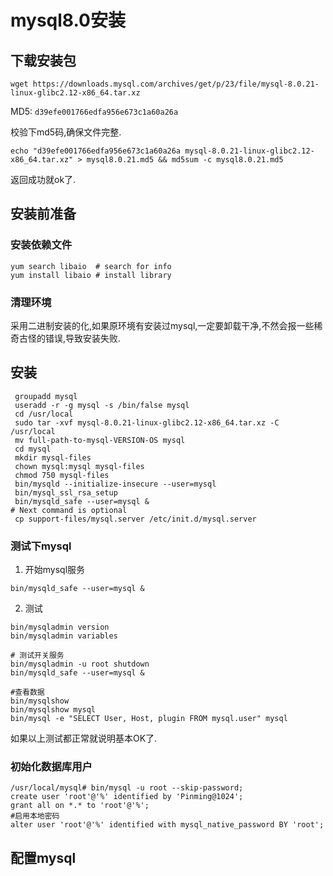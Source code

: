 # mysql8.0安装

## 下载安装包

```shell
wget https://downloads.mysql.com/archives/get/p/23/file/mysql-8.0.21-linux-glibc2.12-x86_64.tar.xz
```

MD5: `d39efe001766edfa956e673c1a60a26a` 

校验下md5码,确保文件完整.

``` >shell
echo "d39efe001766edfa956e673c1a60a26a mysql-8.0.21-linux-glibc2.12-x86_64.tar.xz" > mysql8.0.21.md5 && md5sum -c mysql8.0.21.md5
```

返回成功就ok了.

## 安装前准备

### 安装依赖文件

```shell
yum search libaio  # search for info
yum install libaio # install library
```

### 清理环境

采用二进制安装的化,如果原环境有安装过mysql,一定要卸载干净,不然会报一些稀奇古怪的错误,导致安装失败.

## 安装

```shell
 groupadd mysql
 useradd -r -g mysql -s /bin/false mysql
 cd /usr/local
 sudo tar -xvf mysql-8.0.21-linux-glibc2.12-x86_64.tar.xz -C /usr/local
 mv full-path-to-mysql-VERSION-OS mysql
 cd mysql
 mkdir mysql-files
 chown mysql:mysql mysql-files
 chmod 750 mysql-files
 bin/mysqld --initialize-insecure --user=mysql
 bin/mysql_ssl_rsa_setup
 bin/mysqld_safe --user=mysql &
# Next command is optional
 cp support-files/mysql.server /etc/init.d/mysql.server

```

### 测试下mysql

1. 开始mysql服务

```shell
bin/mysqld_safe --user=mysql &
```

2. 测试

```shell
bin/mysqladmin version
bin/mysqladmin variables

# 测试开关服务
bin/mysqladmin -u root shutdown
bin/mysqld_safe --user=mysql &

#查看数据
bin/mysqlshow
bin/mysqlshow mysql
bin/mysql -e "SELECT User, Host, plugin FROM mysql.user" mysql
```

如果以上测试都正常就说明基本OK了.

### 初始化数据库用户

```shell
/usr/local/mysql# bin/mysql -u root --skip-password;
create user 'root'@'%' identified by 'Pinming@1024';
grant all on *.* to 'root'@'%';
#启用本地密码
alter user 'root'@'%' identified with mysql_native_password BY 'root'; 
```



## 配置mysql

